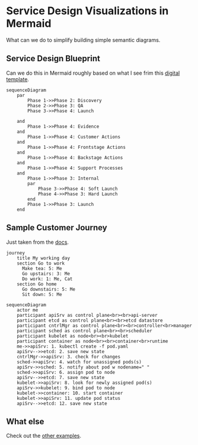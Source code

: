 # Service Design Visualizations in Mermaid

What can we do to simplify building simple semantic diagrams.

## Service Design Blueprint 

Can we do this in Mermaid roughly based on what I see frim this [digital template](https://www.nngroup.com/articles/service-blueprinting-template/). 

```mermaid
sequenceDiagram
    par
        Phase 1->>Phase 2: Discovery
        Phase 2->>Phase 3: QA
        Phase 3->>Phase 4: Launch

    and
        Phase 1->>Phase 4: Evidence
    and
        Phase 1->>Phase 4: Customer Actions
    and
        Phase 1->>Phase 4: Frontstage Actions
    and
        Phase 1->>Phase 4: Backstage Actions
    and
        Phase 1->>Phase 4: Support Processes
    and
        Phase 1->>Phase 3: Internal
        par 
            Phase 3->>Phase 4: Soft Launch
            Phase 4->>Phase 3: Hard Launch
        end
        Phase 1->>Phase 3: Launch
    end
```


## Sample Customer Journey 

Just taken from the [docs](https://mermaid.js.org/syntax/userJourney.html).

```mermaid
journey
    title My working day
    section Go to work
      Make tea: 5: Me
      Go upstairs: 3: Me
      Do work: 1: Me, Cat
    section Go home
      Go downstairs: 5: Me
      Sit down: 5: Me
```

```mermaid
sequenceDiagram
    actor me
    participant apiSrv as control plane<br><br>api-server
    participant etcd as control plane<br><br>etcd datastore
    participant cntrlMgr as control plane<br><br>controller<br>manager
    participant sched as control plane<br><br>scheduler
    participant kubelet as node<br><br>kubelet
    participant container as node<br><br>container<br>runtime
    me->>apiSrv: 1. kubectl create -f pod.yaml
    apiSrv-->>etcd: 2. save new state
    cntrlMgr->>apiSrv: 3. check for changes
    sched->>apiSrv: 4. watch for unassigned pods(s)
    apiSrv->>sched: 5. notify about pod w nodename=" "
    sched->>apiSrv: 6. assign pod to node
    apiSrv-->>etcd: 7. save new state
    kubelet->>apiSrv: 8. look for newly assigned pod(s)
    apiSrv->>kubelet: 9. bind pod to node
    kubelet->>container: 10. start container
    kubelet->>apiSrv: 11. update pod status
    apiSrv-->>etcd: 12. save new state
```

## What else

Check out the [other examples](https://mermaid.js.org/syntax/examples.html).
